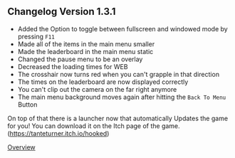 ## Changelog Version 1.3.1

- Added the Option to toggle between fullscreen and windowed mode by pressing `F11`
- Made all of the items in the main menu smaller
- Made the leaderboard in the main menu static
- Changed the pause menu to be an overlay
- Decreased the loading times for WEB
- The crosshair now turns red when you can't grapple in that direction
- The times on the leaderboard are now displayed correctly
- You can't clip out the camera on the far right anymore
- The main menu background moves again after hitting the `Back To Menu` Button

On top of that there is a launcher now that automatically Updates the game for you! You can download it on the Itch page of the game. (https://tanteturner.itch.io/hooked)

[Overview](./README.md)